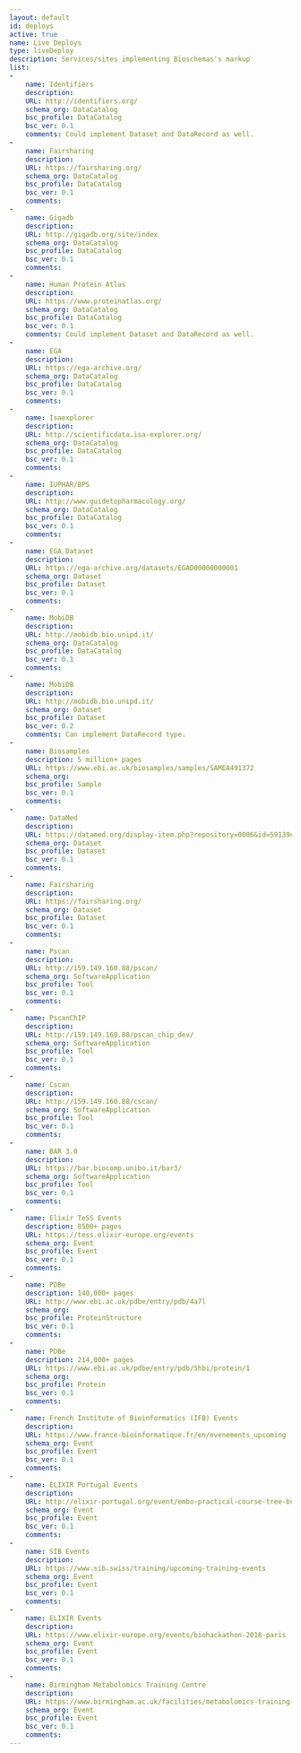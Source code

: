```yaml
---
layout: default
id: deploys
active: true
name: Live Deploys
type: liveDeploy
description: Services/sites implementing Bioschemas's markup
list:
-
    name: Identifiers
    description:
    URL: http://identifiers.org/
    schema_org: DataCatalog
    bsc_profile: DataCatalog
    bsc_ver: 0.1
    comments: Could implement Dataset and DataRecord as well.
-
    name: Fairsharing
    description:
    URL: https://fairsharing.org/
    schema_org: DataCatalog
    bsc_profile: DataCatalog
    bsc_ver: 0.1
    comments:
-
    name: Gigadb
    description:
    URL: http://gigadb.org/site/index
    schema_org: DataCatalog
    bsc_profile: DataCatalog
    bsc_ver: 0.1
    comments:
-
    name: Human Protein Atlas
    description:
    URL: https://www.proteinatlas.org/
    schema_org: DataCatalog
    bsc_profile: DataCatalog
    bsc_ver: 0.1
    comments: Could implement Dataset and DataRecord as well.
-
    name: EGA
    description:
    URL: https://ega-archive.org/
    schema_org: DataCatalog
    bsc_profile: DataCatalog
    bsc_ver: 0.1
    comments:
-
    name: Isaexplorer
    description:
    URL: http://scientificdata.isa-explorer.org/
    schema_org: DataCatalog
    bsc_profile: DataCatalog
    bsc_ver: 0.1
    comments:
-
    name: IUPHAR/BPS
    description:
    URL: http://www.guidetopharmacology.org/
    schema_org: DataCatalog
    bsc_profile: DataCatalog
    bsc_ver: 0.1
    comments:
-
    name: EGA Dataset
    description:
    URL: https://ega-archive.org/datasets/EGAD00000000001
    schema_org: Dataset
    bsc_profile: Dataset
    bsc_ver: 0.1
    comments:
-
    name: MobiDB
    description:
    URL: http://mobidb.bio.unipd.it/
    schema_org: DataCatalog
    bsc_profile: DataCatalog
    bsc_ver: 0.1
    comments:
-
    name: MobiDB
    description:
    URL: http://mobidb.bio.unipd.it/
    schema_org: Dataset
    bsc_profile: Dataset
    bsc_ver: 0.2
    comments: Can implement DataRecord type.
-
    name: Biosamples
    description: 5 million+ pages
    URL: https://www.ebi.ac.uk/biosamples/samples/SAMEA491372
    schema_org:
    bsc_profile: Sample
    bsc_ver: 0.1
    comments:
-
    name: DataMed
    description:
    URL: https://datamed.org/display-item.php?repository=0006&id=59139ef65152c62a9fc18ff7
    schema_org: Dataset
    bsc_profile: Dataset
    bsc_ver: 0.1
    comments:
-
    name: Fairsharing
    description:
    URL: https://fairsharing.org/
    schema_org: Dataset
    bsc_profile: Dataset
    bsc_ver: 0.1
    comments:
-
    name: Pscan
    description:
    URL: http://159.149.160.88/pscan/
    schema_org: SoftwareApplication
    bsc_profile: Tool
    bsc_ver: 0.1
    comments:
-
    name: PscanChIP
    description:
    URL: http://159.149.160.88/pscan_chip_dev/
    schema_org: SoftwareApplication
    bsc_profile: Tool
    bsc_ver: 0.1
    comments:
-
    name: Cscan
    description:
    URL: http://159.149.160.88/cscan/
    schema_org: SoftwareApplication
    bsc_profile: Tool
    bsc_ver: 0.1
    comments:
-
    name: BAR 3.0
    description:
    URL: https://bar.biocomp.unibo.it/bar3/
    schema_org: SoftwareApplication
    bsc_profile: Tool
    bsc_ver: 0.1
    comments:
-
    name: Elixir TeSS Events
    description: 8500+ pages
    URL: https://tess.elixir-europe.org/events
    schema_org: Event
    bsc_profile: Event
    bsc_ver: 0.1
    comments:    
-
    name: PDBe
    description: 140,000+ pages
    URL: http://www.ebi.ac.uk/pdbe/entry/pdb/4a7l
    schema_org:
    bsc_profile: ProteinStructure
    bsc_ver: 0.1
    comments:
-
    name: PDBe
    description: 214,000+ pages
    URL: https://www.ebi.ac.uk/pdbe/entry/pdb/5hbi/protein/1
    schema_org:
    bsc_profile: Protein
    bsc_ver: 0.1
    comments:    
-
    name: French Institute of Bioinformatics (IFB) Events
    description:
    URL: https://www.france-bioinformatique.fr/en/evenements_upcoming
    schema_org: Event
    bsc_profile: Event
    bsc_ver: 0.1
    comments:     
-
    name: ELIXIR Portugal Events
    description:
    URL: http://elixir-portugal.org/event/embo-practical-course-tree-building-advanced-concepts-and-practice-phylogenetic-analysis
    schema_org: Event
    bsc_profile: Event
    bsc_ver: 0.1
    comments:     
-
    name: SIB Events
    description:
    URL: https://www.sib.swiss/training/upcoming-training-events
    schema_org: Event
    bsc_profile: Event
    bsc_ver: 0.1
    comments:   
-
    name: ELIXIR Events
    description:
    URL: https://www.elixir-europe.org/events/biohackathon-2018-paris
    schema_org: Event
    bsc_profile: Event
    bsc_ver: 0.1
    comments:
-
    name: Birmingham Metabolomics Training Centre
    description:
    URL: https://www.birmingham.ac.uk/facilities/metabolomics-training-centre/courses/q-exactive.aspx
    schema_org: Event
    bsc_profile: Event
    bsc_ver: 0.1
    comments:         
---
```

